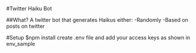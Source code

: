 #Twitter Haiku Bot

##What?
A twitter bot that generates Haikus either:
-Randomly
-Based on posts on twitter

#Setup
$npm install
create .env file and add your access keys as shown in env_sample
